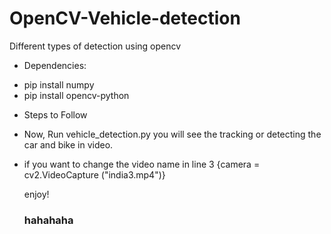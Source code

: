 # OpenCV-Vehicle-detection
Different types of detection using opencv


- Dependencies:
+ pip install numpy
+ pip install opencv-python

- Steps to Follow
 
+ Now, Run vehicle_detection.py you will see the tracking or detecting the car and bike in video.
+ if you want to change the video name in line 3 {camera = cv2.VideoCapture ("india3.mp4")} 
 
  enjoy!
  ### hahahaha

